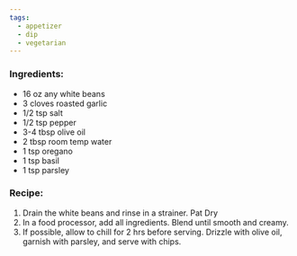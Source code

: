 ```yaml
---
tags:
  - appetizer
  - dip
  - vegetarian
---
```

### Ingredients:
- 16 oz any white beans
- 3 cloves roasted garlic
- 1/2 tsp salt
- 1/2 tsp pepper
- 3-4 tbsp olive oil
- 2 tbsp room temp water
- 1 tsp oregano
- 1 tsp basil
- 1 tsp parsley

### Recipe:
1. Drain the white beans and rinse in a strainer. Pat Dry
2. In a food processor, add all ingredients. Blend until smooth and creamy. 
3. If possible, allow to chill for 2 hrs before serving. Drizzle with olive oil, garnish with parsley, and serve with chips. 